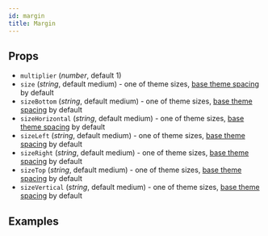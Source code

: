 ```yaml
---
id: margin
title: Margin
---
```

## Props
- `multiplier` (_number_, default 1)
- `size` (_string_, default medium) - one of theme sizes, [base theme spacing](../Theme.md#spacing) by default
- `sizeBottom` (_string_, default medium) - one of theme sizes, [base theme spacing](../Theme.md#spacing) by default
- `sizeHorizontal` (_string_, default medium) - one of theme sizes, [base theme spacing](../Theme.md#spacing) by default
- `sizeLeft` (_string_, default medium) - one of theme sizes, [base theme spacing](../Theme.md#spacing) by default
- `sizeRight` (_string_, default medium) - one of theme sizes, [base theme spacing](../Theme.md#spacing) by default
- `sizeTop` (_string_, default medium) - one of theme sizes, [base theme spacing](../Theme.md#spacing) by default
- `sizeVertical` (_string_, default medium) - one of theme sizes, [base theme spacing](../Theme.md#spacing) by default

## Examples

```jsx

```
